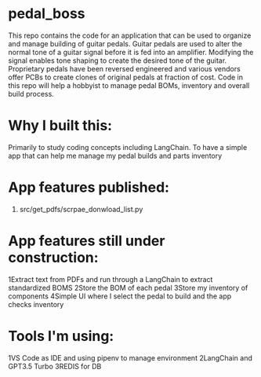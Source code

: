 # pedal_boss
This repo contains the code for an application that can be used to organize and manage building of guitar pedals. 
Guitar pedals are used to alter the normal tone of a guitar signal before it is fed into an amplifier. 
Modifying the signal enables tone shaping to create the desired tone of the guitar.
Proprietary pedals have been reversed engineered and various vendors offer PCBs to create clones of original pedals at fraction of cost.
Code in this repo will help a hobbyist to manage pedal BOMs, inventory and overall build process. 

# Why I built this: 
Primarily to study coding concepts including LangChain. To have a simple app that can help me manage my pedal builds and parts inventory

# App features published: 
1. src/get_pdfs/scrpae_donwload_list.py
   
# App features still under construction:
1Extract text from PDFs and run through a LangChain to extract standardized BOMS
2Store the BOM of each pedal 
3Store my inventory of components 
4Simple UI where I select the pedal to build and the app checks inventory 

# Tools I'm using:
1VS Code as IDE and using pipenv to manage environment
2LangChain and GPT3.5 Turbo
3REDIS for DB 

